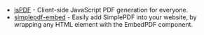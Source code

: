 - [jsPDF](https://github.com/parallax/jsPDF) - Client-side JavaScript PDF generation for everyone.
- [simplepdf-embed](https://github.com/bendersej/simplepdf-embed) - Easily add SimplePDF into your website, by wrapping any HTML element with the EmbedPDF component.
